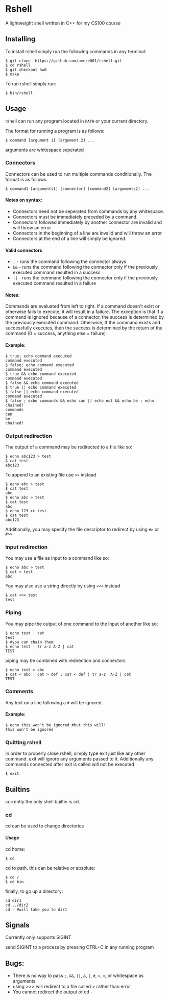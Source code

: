 # Rshell
A lightweight shell written in C++ for my CS100 course

## Installing
To install rshell simply run the following commands in any terminal:
```
$ git clone  https://github.com/avere001/rshell.git
$ cd rshell
$ git checkout hw0
$ make
```

To run rshell simply run:
```
$ bin/rshell
```

## Usage
rshell can run any program located in `PATH` or your current directory.

The format for running a program is as follows:
```
$ command [argument 1] [argument 2] ...
```
arguments are whitespace seperated

### Connectors
Connectors can be used to run multiple commands conditionally.
The format is as follows:
```
$ command1 [arguments1] [connector] [command2] [arguments2] ...
```
#### Notes on syntax:
- Connectors need not be seperated from commands by any whitespace.
- Connectors must be immediately preceded by a command.
- Connectors followed immediately by another connector are invalid and will throw an error
- Connectors in the beginning of a line are invalid and will throw an error
- Connectors at the end of a line will simply be ignored.

#### Valid connectors 
- `;` -  runs the command following the connector always
- `&&` - runs the command following the connector only if the previously executed command resulted in a success
- `||` - runs the command following the connector only if the previously executed command resulted in a failure

#### Notes:
Commands are evaluated from left to right.
If a command doesn't exist or otherwise fails to execute, it will result in a failure.
The exception is that if a command is ignored because of a connector, the success is determined by the previously executed command.
Otherwise, If the command exists and successfully executes, then the success is determined by the return of the command (0 = success, anything else = failure)

#### Example:
```
$ true; echo command executed
command executed
$ false; echo command executed
command executed
$ true && echo command executed
command executed
$ false && echo command executed
$ true || echo command executed
$ false || echo command executed
command executed
$ false ; echo commands && echo can || echo not && echo be ; echo chained!
commands
can
be
chained!
```

### Output redirection
The output of a command may be redirected to a file like so:
```
$ echo abc123 > test
$ cat test
abc123
```

To append to an existing file use `>>` instead
```
$ echo abc > test
$ cat test
abc
$ echo abc > test
$ cat test
abc
$ echo 123 >> test
$ cat test
abc123
```

Additionally, you may specify the file descriptor to redirect by using `#>` or `#>>`

### Input redirection
You may use a file as input to a command like so:
```
$ echo abc > test
$ cat < test
abc
```

You may also use a string directly by using `<<<` instead
```
$ cat <<< test
test
```

### Piping
You may pipe the output of one command to the input of another like so:
```
$ echo test | cat
test
$ #you can chain them
$ echo test | tr a-z A-Z | cat
TEST
```

piping may be combined with redirection and connectors
```
$ echo test > abc
$ cat < abc | cat > def ; cat < def | tr a-z  A-Z | cat
TEST
```

### Comments
Any text on a line following a `#` will be ignored.

#### Example:
```
$ echo this won't be ignored #but this will!
this won't be ignored
```

### Quitting rshell
In order to properly close rshell, simply type exit just like any other command.
exit will ignore any arguments passed to it. Additionally any commands connected after exit is called will not be executed
```
$ exit
```

## Builtins
currently the only shell builtin is cd.

### cd
cd can be used to change directories

#### Usage

cd home:
```
$ cd
```

cd to path.
this can be relative or absolute:
```
$ cd /
$ cd bin
```

finally, to go up a directory:
```
cd dir1
cd ../dir2
cd - #will take you to dir1
``` 

## Signals
Currently only supports SIGINT

send SIGINT to a process by pressing CTRL+C in any running program

## Bugs:
- There is no way to pass `;`, `&&`, `||`, `&`, `|`, `#`, `>`, `<`,  or whitespace as arguments
- using >>> will redirect to a file called > rather than error
- You cannot redirect the output of cd -
